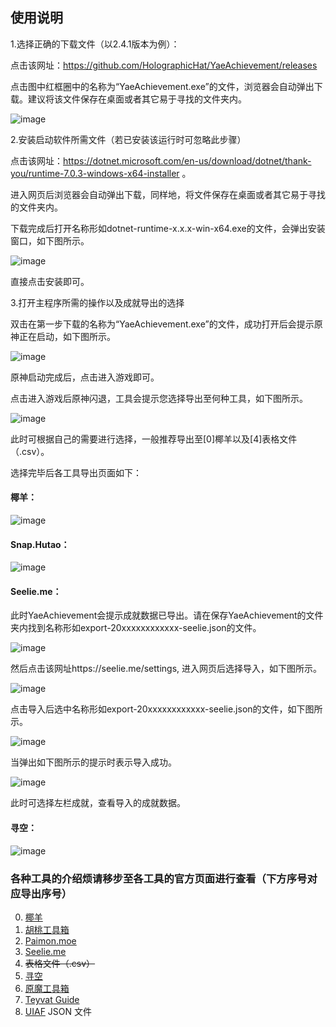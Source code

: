 ## 使用说明

1.选择正确的下载文件（以2.4.1版本为例）：

点击该网址：https://github.com/HolographicHat/YaeAchievement/releases

点击图中红框圈中的名称为“YaeAchievement.exe”的文件，浏览器会自动弹出下载。建议将该文件保存在桌面或者其它易于寻找的文件夹内。

![image](https://github.com/Finchaos/yae-markdown-230119/blob/main/images/1.png)

2.安装启动软件所需文件（若已安装该运行时可忽略此步骤）

点击该网址：https://dotnet.microsoft.com/en-us/download/dotnet/thank-you/runtime-7.0.3-windows-x64-installer 。

进入网页后浏览器会自动弹出下载，同样地，将文件保存在桌面或者其它易于寻找的文件夹内。

下载完成后打开名称形如dotnet-runtime-x.x.x-win-x64.exe的文件，会弹出安装窗口，如下图所示。

![image](https://github.com/Finchaos/yae-markdown-230119/blob/main/images/2.png)

直接点击安装即可。

3.打开主程序所需的操作以及成就导出的选择

双击在第一步下载的名称为“YaeAchievement.exe”的文件，成功打开后会提示原神正在启动，如下图所示。

![image](https://github.com/Finchaos/yae-markdown-230119/blob/main/images/3.png)

原神启动完成后，点击进入游戏即可。

点击进入游戏后原神闪退，工具会提示您选择导出至何种工具，如下图所示。

![image](https://github.com/Finchaos/yae-markdown-230119/blob/main/images/4.png)

此时可根据自己的需要进行选择，一般推荐导出至[0]椰羊以及[4]表格文件（.csv）。

选择完毕后各工具导出页面如下：

#### 椰羊：

![image](https://github.com/Finchaos/yae-markdown-230119/blob/main/images/5.png)

#### Snap.Hutao：

![image](https://github.com/Finchaos/yae-markdown-230119/blob/main//images/6.png)

#### Seelie.me：

此时YaeAchievement会提示成就数据已导出。请在保存YaeAchievement的文件夹内找到名称形如export-20xxxxxxxxxxxx-seelie.json的文件。

![image](https://github.com/Finchaos/yae-markdown-230119/blob/main/images/7.png)

然后点击该网址https://seelie.me/settings, 进入网页后选择导入，如下图所示。

![image](https://github.com/Finchaos/yae-markdown-230119/blob/main/images/8.png)

点击导入后选中名称形如export-20xxxxxxxxxxxx-seelie.json的文件，如下图所示。

![image](https://github.com/Finchaos/yae-markdown-230119/blob/main/images/9.png)

当弹出如下图所示的提示时表示导入成功。

![image](https://github.com/Finchaos/yae-markdown-230119/blob/main/images/10.png)

此时可选择左栏成就，查看导入的成就数据。

#### 寻空：

![image](https://github.com/Finchaos/yae-markdown-230119/blob/main/images/11.png)

### 各种工具的介绍烦请移步至各工具的官方页面进行查看（下方序号对应导出序号）

0. [椰羊](https://cocogoat.work/achievement)
1. [胡桃工具箱](https://github.com/DGP-Studio/Snap.HuTao)
2. [Paimon.moe](https://paimon.moe/achievement/)
3. [Seelie.me](https://seelie.me/achievements)
4. ~~表格文件（.csv）~~
5. [寻空](https://github.com/xunkong/xunkong)
6. [原魔工具箱](https://apps.apple.com/app/id1663989619)
7. [Teyvat Guide](https://teyvatguide.com/)
8. [UIAF](https://uigf.org/standards/UIAF.html) JSON 文件
